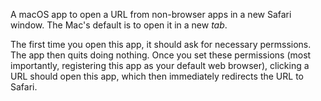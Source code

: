 A macOS app to open a URL from non-browser apps in a new Safari window. The Mac's default is to open it in a new *tab*.

The first time you open this app, it should ask for necessary permssions. The app then quits doing nothing.
Once you set these permissions (most importantly, registering this app as your default web browser), clicking a URL should open this app, which then immediately redirects the URL to Safari.
